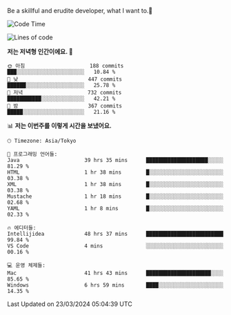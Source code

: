 Be a skillful and erudite developer, what I want to.👶

<!--START_SECTION:waka-->
![Code Time](http://img.shields.io/badge/Code%20Time-578%20hrs%2016%20mins-blue)

![Lines of code](https://img.shields.io/badge/%EC%A0%80%EB%8A%94%20%EC%97%AC%ED%83%9C%EA%B9%8C%EC%A7%80%20-989.0%20thousand%20%EC%A4%84%EC%9D%98%20%EC%BD%94%EB%93%9C%EB%A5%BC%20%EC%9E%91%EC%84%B1%ED%96%88%EC%96%B4%EC%9A%94.-blue)

**저는 저녁형 인간이에요. 🦉** 

```text
🌞 아침                     188 commits         ███░░░░░░░░░░░░░░░░░░░░░░   10.84 % 
🌆 낮　                     447 commits         ██████░░░░░░░░░░░░░░░░░░░   25.78 % 
🌃 저녁                     732 commits         ███████████░░░░░░░░░░░░░░   42.21 % 
🌙 밤　                     367 commits         █████░░░░░░░░░░░░░░░░░░░░   21.16 % 
```


📊 **저는 이번주를 이렇게 시간을 보냈어요.** 

```text
🕑︎ Timezone: Asia/Tokyo

💬 프로그래밍 언어들: 
Java                     39 hrs 35 mins      ████████████████████░░░░░   81.29 % 
HTML                     1 hr 38 mins        █░░░░░░░░░░░░░░░░░░░░░░░░   03.38 % 
XML                      1 hr 38 mins        █░░░░░░░░░░░░░░░░░░░░░░░░   03.38 % 
Mustache                 1 hr 18 mins        █░░░░░░░░░░░░░░░░░░░░░░░░   02.68 % 
YAML                     1 hr 8 mins         █░░░░░░░░░░░░░░░░░░░░░░░░   02.33 % 

🔥 에디터들: 
Intellijidea             48 hrs 37 mins      █████████████████████████   99.84 % 
VS Code                  4 mins              ░░░░░░░░░░░░░░░░░░░░░░░░░   00.16 % 

💻 운영 체제들: 
Mac                      41 hrs 43 mins      █████████████████████░░░░   85.65 % 
Windows                  6 hrs 59 mins       ████░░░░░░░░░░░░░░░░░░░░░   14.35 % 
```


 Last Updated on 23/03/2024 05:04:39 UTC
<!--END_SECTION:waka-->
